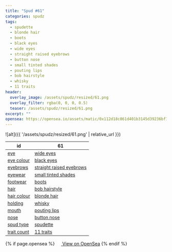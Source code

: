 ```yaml
---
title: "Spud #61"
categories: spudz
tags:
  - spudette
  - blonde hair
  - boots
  - black eyes
  - wide eyes
  - straight raised eyebrows
  - button nose
  - small tinted shades
  - pouting lips
  - bob hairstyle
  - whisky
  - 11 traits
header:
  overlay_image: /assets/spudz/resized/61.png
  overlay_filter: rgba(0, 0, 0, 0.5)
  teaser: /assets/spudz/resized/61.png
excerpt: ""
opensea: https://opensea.io/assets/matic/0x112d18c861d401b3145d39236bf149f01e18beed/61
---
```

![alt]({{ '/assets/spudz/resized/61.png' | relative_url }})

| id | 61 |
|-|-|
| <a href="/traits/eye/#trait-type">eye</a> | <a href="/traits/eye/wide-eyes/1/#trait">wide eyes</a> |
| <a href="/traits/eye-colour/#trait-type">eye colour</a> | <a href="/traits/eye-colour/black-eyes/1/#trait">black eyes</a> |
| <a href="/traits/eyebrows/#trait-type">eyebrows</a> | <a href="/traits/eyebrows/straight-raised-eyebrows/1/#trait">straight raised eyebrows</a> |
| <a href="/traits/eyewear/#trait-type">eyewear</a> | <a href="/traits/eyewear/small-tinted-shades/1/#trait">small tinted shades</a> |
| <a href="/traits/footwear/#trait-type">footwear</a> | <a href="/traits/footwear/boots/1/#trait">boots</a> |
| <a href="/traits/hair/#trait-type">hair</a> | <a href="/traits/hair/bob-hairstyle/1/#trait">bob hairstyle</a> |
| <a href="/traits/hair-colour/#trait-type">hair colour</a> | <a href="/traits/hair-colour/blonde-hair/1/#trait">blonde hair</a> |
| <a href="/traits/holding/#trait-type">holding</a> | <a href="/traits/holding/whisky/1/#trait">whisky</a> |
| <a href="/traits/mouth/#trait-type">mouth</a> | <a href="/traits/mouth/pouting-lips/1/#trait">pouting lips</a> |
| <a href="/traits/nose/#trait-type">nose</a> | <a href="/traits/nose/button-nose/1/#trait">button nose</a> |
| <a href="/traits/spud-type/#trait-type">spud type</a> | <a href="/traits/spud-type/spudette/1/#trait">spudette</a> |
| <a href="/traits/trait-count/#trait-type">trait count</a> | <a href="/traits/trait-count/11-traits/1/#trait">11 traits</a> |

{% if page.opensea %}
<a href="{{page.opensea}}" class="btn btn--info" onclick="window.open(this.href, '_blank'); return false;"><img src="/assets/images/opensea.svg" width="16px"><span>  View on OpenSea</span></a>
{% endif %}
